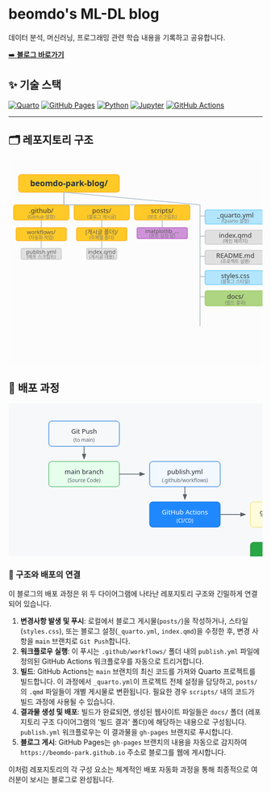 # beomdo's ML-DL blog

데이터 분석, 머신러닝, 프로그래밍 관련 학습 내용을 기록하고 공유합니다.

[➡️ **블로그 바로가기**](https://beomdo-park.github.io)

## ✨ 기술 스택

[![Quarto](https://img.shields.io/badge/Quarto-4B8BBE?style=for-the-badge&logo=Quarto&logoColor=white)](https://quarto.org/)
[![GitHub Pages](https://img.shields.io/badge/GitHub%20Pages-181717?style=for-the-badge&logo=github&logoColor=white)](https://pages.github.com/)
[![Python](https://img.shields.io/badge/Python-3776AB?style=for-the-badge&logo=python&logoColor=white)](https://www.python.org/)
[![Jupyter](https://img.shields.io/badge/Jupyter-F37626?style=for-the-badge&logo=jupyter&logoColor=white)](https://jupyter.org/)
[![GitHub Actions](https://img.shields.io/badge/GitHub%20Actions-2088FF?style=for-the-badge&logo=githubactions&logoColor=white)](https://github.com/features/actions)

---

<!-- 추가적인 내용 (예: 최근 포스트, 연락처 등)은 여기에 추가할 수 있습니다. -->

## 🗂️ 레포지토리 구조

<svg width="520" height="420" xmlns="http://www.w3.org/2000/svg">
    <style>
        .bg { fill: #fcfcfc; }
        .folder-icon { fill: #FFCA28; stroke: #FFA000; stroke-width: 1; } /* 밝은 노란색 계열 */
        .file-icon { fill: #E0E0E0; stroke: #BDBDBD; stroke-width: 1; }   /* 밝은 회색 계열 */
        .output-folder-icon { fill: #AED581; stroke: #8BC34A; stroke-width: 1; } /* 연두색 계열 (docs) */
        .config-file-icon { fill: #B3E5FC; stroke: #4FC3F7; stroke-width: 1; } /* 하늘색 계열 (config) */
        .script-file-icon { fill: #CE93D8; stroke: #AB47BC; stroke-width: 1; } /* 연보라색 계열 (scripts) */
        .text-label { font-family: 'Segoe UI', Arial, sans-serif; font-size: 13px; fill: #333; }
        .sub-text-label { font-family: 'Segoe UI', Arial, sans-serif; font-size: 11px; fill: #555; }
        .desc-text-label { font-family: 'Segoe UI', Arial, sans-serif; font-size: 9px; fill: #777; } /* 설명용 텍스트 */
        .connector-line { stroke: #B0BEC5; stroke-width: 1.5; } /* 부드러운 회색 */
        .title-label { font-family: 'Segoe UI', Arial, sans-serif; font-size: 16px; font-weight: bold; fill: #263238; }
        /* 아이콘 모양 (간단한 폴더/파일 아이콘) */
        .folder-shape { transform: scale(0.8); }
        .file-shape { transform: scale(0.8); }
    </style>
    <rect x="0" y="0" width="100%" height="100%" class="bg"/>
    <!-- Root Folder -->
    <g transform="translate(20, 30)">
        <rect x="0" y="0" width="200" height="35" rx="5" class="folder-icon"/>
        <text x="100" y="23" text-anchor="middle" class="title-label">beomdo-park-blog/</text>
    </g>
    <!-- Connectors from Root -->
    <line x1="110" y1="65" x2="110" y2="90" class="connector-line"/> <!-- Vertical line from root center -->
    <!-- Level 1 Items - Folders -->
    <g transform="translate(10, 90)"> <!-- .github -->
        <line x1="55" y1="0" x2="100" y2="0" class="connector-line"/>
        <line x1="100" y1="0" x2="100" y2="-25" class="connector-line"/>
        <rect x="0" y="0" width="110" height="30" rx="4" class="folder-icon"/>
        <text x="55" y="16" text-anchor="middle" class="text-label">.github/</text>
        <text x="55" y="27" text-anchor="middle" class="desc-text-label">(GitHub 설정)</text>
        <line x1="55" y1="30" x2="55" y2="45" class="connector-line"/>
        <rect x="5" y="45" width="100" height="26" rx="3" class="folder-icon"/>
        <text x="55" y="58" text-anchor="middle" class="sub-text-label">workflows/</text>
        <text x="55" y="68" text-anchor="middle" class="desc-text-label">(자동화 작업)</text>
        <line x1="55" y1="71" x2="55" y2="86" class="connector-line"/>
        <rect x="15" y="86" width="80" height="22" rx="2" class="file-icon"/>
        <text x="55" y="97" text-anchor="middle" class="sub-text-label">publish.yml</text>
        <text x="55" y="106" text-anchor="middle" class="desc-text-label">(배포 스크립트)</text>
    </g>
    <g transform="translate(130, 90)"> <!-- posts -->
        <line x1="55" y1="0" x2="-20" y2="0" class="connector-line"/>
        <line x1="-20" y1="0" x2="-20" y2="-25" class="connector-line"/>
        <rect x="0" y="0" width="110" height="30" rx="4" class="folder-icon"/>
        <text x="55" y="16" text-anchor="middle" class="text-label">posts/</text>
        <text x="55" y="27" text-anchor="middle" class="desc-text-label">(블로그 게시글)</text>
        <line x1="55" y1="30" x2="55" y2="45" class="connector-line"/>
        <rect x="5" y="45" width="100" height="26" rx="3" class="folder-icon"/>
        <text x="55" y="58" text-anchor="middle" class="sub-text-label">[게시글 폴더]/</text>
        <text x="55" y="68" text-anchor="middle" class="desc-text-label">(주제별 폴더)</text>
        <line x1="55" y1="71" x2="55" y2="86" class="connector-line"/>
        <rect x="25" y="86" width="60" height="22" rx="2" class="file-icon"/>
        <text x="55" y="97" text-anchor="middle" class="sub-text-label">index.qmd</text>
        <text x="55" y="106" text-anchor="middle" class="desc-text-label">(게시글 내용)</text>
    </g>
    <g transform="translate(250, 90)"> <!-- scripts -->
        <line x1="55" y1="0" x2="-140" y2="0" class="connector-line"/>
        <line x1="-140" y1="0" x2="-140" y2="-25" class="connector-line"/>
        <rect x="0" y="0" width="110" height="30" rx="4" class="folder-icon"/>
        <text x="55" y="16" text-anchor="middle" class="text-label">scripts/</text>
        <text x="55" y="27" text-anchor="middle" class="desc-text-label">(보조 스크립트)</text>
        <line x1="55" y1="30" x2="55" y2="45" class="connector-line"/>
        <rect x="5" y="45" width="100" height="22" rx="2" class="script-file-icon"/>
        <text x="55" y="56" text-anchor="middle" class="sub-text-label">matplotlib_...</text>
        <text x="55" y="65" text-anchor="middle" class="desc-text-label">(폰트 설정 등)</text>
    </g>
    <!-- Level 1 Items - Key Files & Output Folder -->
    <line x1="110" y1="65" x2="380" y2="90" class="connector-line"/>
    <line x1="380" y1="90" x2="380" y2="330" class="connector-line"/> <!-- Vertical stem for files, 길이 조정 -->
    <g transform="translate(390, 100)"> <!-- _quarto.yml -->
        <line x1="0" y1="12" x2="-10" y2="12" class="connector-line"/>
        <rect x="0" y="0" width="120" height="28" rx="3" class="config-file-icon"/>
        <text x="60" y="15" text-anchor="middle" class="text-label">_quarto.yml</text>
        <text x="60" y="25" text-anchor="middle" class="desc-text-label">(Quarto 설정)</text>
    </g>
    <g transform="translate(390, 140)"> <!-- index.qmd -->
        <line x1="0" y1="12" x2="-10" y2="12" class="connector-line"/>
        <rect x="0" y="0" width="120" height="28" rx="3" class="file-icon"/>
        <text x="60" y="15" text-anchor="middle" class="text-label">index.qmd</text>
        <text x="60" y="25" text-anchor="middle" class="desc-text-label">(메인 페이지)</text>
    </g>
    <g transform="translate(390, 180)"> <!-- README.md -->
        <line x1="0" y1="12" x2="-10" y2="12" class="connector-line"/>
        <rect x="0" y="0" width="120" height="28" rx="3" class="file-icon"/>
        <text x="60" y="15" text-anchor="middle" class="text-label">README.md</text>
        <text x="60" y="25" text-anchor="middle" class="desc-text-label">(프로젝트 설명)</text>
    </g>
    <g transform="translate(390, 220)"> <!-- styles.css -->
        <line x1="0" y1="12" x2="-10" y2="12" class="connector-line"/>
        <rect x="0" y="0" width="120" height="28" rx="3" class="config-file-icon"/>
        <text x="60" y="15" text-anchor="middle" class="text-label">styles.css</text>
        <text x="60" y="25" text-anchor="middle" class="desc-text-label">(블로그 스타일)</text>
    </g>
    <g transform="translate(390, 260)"> <!-- docs/ -->
        <line x1="0" y1="12" x2="-10" y2="12" class="connector-line"/>
        <rect x="0" y="0" width="120" height="30" rx="4" class="output-folder-icon"/>
        <text x="60" y="16" text-anchor="middle" class="text-label">docs/</text>
        <text x="60" y="27" text-anchor="middle" class="desc-text-label">(빌드 결과)</text>
    </g>
</svg>

## 🚀 배포 과정

<svg width="700" height="420" xmlns="http://www.w3.org/2000/svg">
    <style>
        .container { fill: #f6f8fa; }
        .arrow { stroke: #586069; stroke-width: 1.5; fill: none; marker-end: url(#arrowhead); }
        .box { fill: #fff; stroke: #d1d5da; stroke-width: 1; rx: 6; ry: 6; }
        .text { font-family: 'Segoe UI', Arial, sans-serif; font-size: 13px; fill: #24292e; text-anchor: middle; dominant-baseline: central; }
        .label { font-family: 'Segoe UI', Arial, sans-serif; font-size: 10px; fill: #586069; text-anchor: middle; dominant-baseline: central; }
        .git-push-box { fill: #f6f8fa; stroke: #0366d6; }
        .branch-main-box { fill: #e6ffed; stroke: #28a745; }
        .workflow-file-box { fill: #f1f8ff; stroke: #0366d6; }
        .gh-actions-box { fill: #2088FF; stroke: #0366d6; }
        .branch-gh-pages-box { fill: #fffbdd; stroke: #f1e05a; }
        .blog-output-box { fill: #28a745; stroke: #1e7e34; }
        .blog-output-text { fill: #fff; }
    </style>
    <defs>
        <marker id="arrowhead" markerWidth="8" markerHeight="6" refX="7" refY="3" orient="auto">
            <polygon points="0 0, 8 3, 0 6" fill="#586069" />
        </marker>
    </defs>
    <rect x="0" y="0" width="100%" height="100%" class="container"/>
    <!-- 1. Git Push -->
    <g transform="translate(150, 60)">
        <rect x="-70" y="-25" width="140" height="50" class="box git-push-box"/>
        <text x="0" y="-5" class="text">Git Push</text>
        <text x="0" y="12" class="label">(to main)</text>
    </g>
    <line x1="150" y1="85" x2="150" y2="110" class="arrow" />
    <!-- 2. Main Branch -->
    <g transform="translate(150, 140)">
        <rect x="-70" y="-25" width="140" height="50" class="box branch-main-box"/>
        <text x="0" y="-5" class="text">main branch</text>
        <text x="0" y="12" class="label">(Source Code)</text>
    </g>
    <line x1="220" y1="140" x2="270" y2="140" class="arrow" />
    <!-- 3. Workflow File -->
    <g transform="translate(350, 140)">
        <rect x="-70" y="-25" width="140" height="50" class="box workflow-file-box"/>
        <text x="0" y="-5" class="text">publish.yml</text>
        <text x="0" y="12" class="label">(.github/workflows)</text>
    </g>
    <line x1="350" y1="165" x2="350" y2="190" class="arrow" />
    <!-- 4. GitHub Actions -->
    <g transform="translate(350, 220)">
        <rect x="-70" y="-25" width="140" height="50" class="box gh-actions-box"/>
        <text x="0" y="-5" class="text blog-output-text">GitHub Actions</text>
        <text x="0" y="12" class="label blog-output-text">(CI/CD)</text>
    </g>
    <line x1="420" y1="220" x2="470" y2="220" class="arrow" />
    <!-- 5. gh-pages Branch -->
    <g transform="translate(550, 220)">
        <rect x="-70" y="-25" width="140" height="50" class="box branch-gh-pages-box"/>
        <text x="0" y="-5" class="text">gh-pages branch</text>
        <text x="0" y="12" class="label">(Build Output)</text>
    </g>
    <line x1="550" y1="245" x2="550" y2="270" class="arrow" />
    <!-- 6. GitHub Pages Blog -->
    <g transform="translate(550, 300)">
        <rect x="-70" y="-25" width="140" height="50" class="box blog-output-box"/>
        <text x="0" y="-5" class="text blog-output-text">Deployed Blog</text>
        <text x="0" y="12" class="label blog-output-text">(github.io)</text>
    </g>
</svg>

### 🔗 구조와 배포의 연결

이 블로그의 배포 과정은 위 두 다이어그램에 나타난 레포지토리 구조와 긴밀하게 연결되어 있습니다.

1.  **변경사항 발생 및 푸시**: 로컬에서 블로그 게시물(`posts/`)을 작성하거나, 스타일(`styles.css`), 또는 블로그 설정(`_quarto.yml`, `index.qmd`)을 수정한 후, 변경 사항을 `main` 브랜치로 `Git Push`합니다.
2.  **워크플로우 실행**: 이 푸시는 `.github/workflows/` 폴더 내의 `publish.yml` 파일에 정의된 GitHub Actions 워크플로우를 자동으로 트리거합니다.
3.  **빌드**: GitHub Actions는 `main` 브랜치의 최신 코드를 가져와 Quarto 프로젝트를 빌드합니다. 이 과정에서 `_quarto.yml`이 프로젝트 전체 설정을 담당하고, `posts/`의 `.qmd` 파일들이 개별 게시물로 변환됩니다. 필요한 경우 `scripts/` 내의 코드가 빌드 과정에 사용될 수 있습니다.
4.  **결과물 생성 및 배포**: 빌드가 완료되면, 생성된 웹사이트 파일들은 `docs/` 폴더 (레포지토리 구조 다이어그램의 '빌드 결과' 폴더)에 해당하는 내용으로 구성됩니다. `publish.yml` 워크플로우는 이 결과물을 `gh-pages` 브랜치로 푸시합니다.
5.  **블로그 게시**: GitHub Pages는 `gh-pages` 브랜치의 내용을 자동으로 감지하여 `https://beomdo-park.github.io` 주소로 블로그를 웹에 게시합니다.

이처럼 레포지토리의 각 구성 요소는 체계적인 배포 자동화 과정을 통해 최종적으로 여러분이 보시는 블로그로 완성됩니다.
